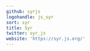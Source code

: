 ```yaml
---
github: syrjs
logohandle: js_syr
sort: syr
title: Syr
twitter: syr_js
website: 'https://syr.js.org/'
---
```

